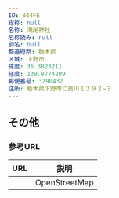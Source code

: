 ```yaml
---
ID: 844FE
総称: null
名称: 滝尾神社
名称読み: null
別名: null
都道府県: 栃木県
区域: 下野市
緯度: 36.3823211
経度: 139.8774209
郵便番号: 3290432
住所: 栃木県下野市仁良川１２９２−３
---
```


## その他

### 参考URL

| URL | 説明          |
| --- | ------------- |
|     | OpenStreetMap |

